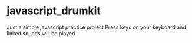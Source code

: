 # javascript_drumkit
Just a simple javascript practice project
Press keys on your keyboard and linked sounds will be played. 
